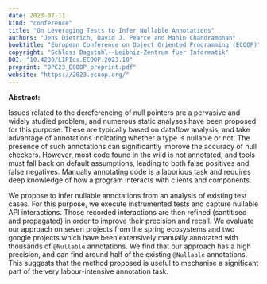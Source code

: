 ```yaml
---
date: 2023-07-11
kind: "conference"
title: "On Leveraging Tests to Infer Nullable Annotations"
authors: "Jens Dietrich, David J. Pearce and Mahin Chandramohan"
booktitle: "European Conference on Object Oriented Programming (ECOOP)"
copyright: "Schloss Dagstuhl--Leibniz-Zentrum fuer Informatik"
DOI: "10.4230/LIPIcs.ECOOP.2023.10"
preprint: "DPC23_ECOOP_preprint.pdf"
website: "https://2023.ecoop.org/"
---
```


**Abstract:** 

Issues related to the dereferencing of null pointers are a pervasive
and widely studied problem, and numerous static analyses have been
proposed for this purpose. These are typically based on dataflow
analysis, and take advantage of annotations indicating whether a type
is nullable or not.  The presence of such annotations can
significantly improve the accuracy of null checkers.  However, most
code found in the wild is not annotated, and tools must fall back on
default assumptions, leading to both false positives and false
negatives.  Manually annotating code is a laborious task and requires
deep knowledge of how a program interacts with clients and components.

We propose to infer nullable annotations from an analysis of existing
test cases. For this purpose, we execute instrumented tests and
capture nullable API interactions. Those recorded interactions are
then refined (santitised and propagated) in order to improve their
precision and recall. We evaluate our approach on seven projects from
the spring ecosystems and two google projects which have been
extensively manually annotated with thousands of `@Nullable`
annotations.  We find that our approach has a high precision, and can
find around half of the existing `@Nullable` annotations.  This
suggests that the method proposed is useful to mechanise a significant
part of the very labour-intensive annotation task.
